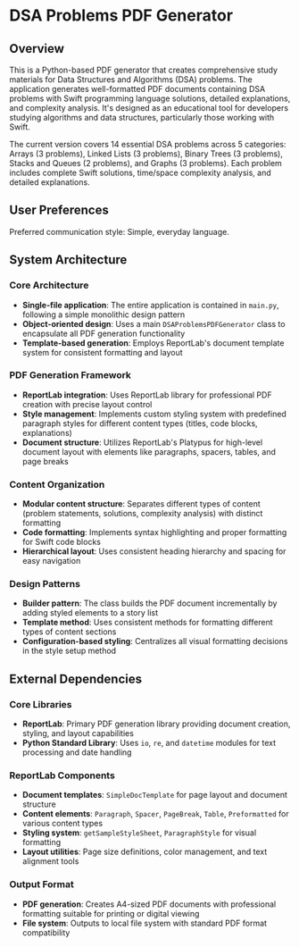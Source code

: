 # DSA Problems PDF Generator

## Overview

This is a Python-based PDF generator that creates comprehensive study materials for Data Structures and Algorithms (DSA) problems. The application generates well-formatted PDF documents containing DSA problems with Swift programming language solutions, detailed explanations, and complexity analysis. It's designed as an educational tool for developers studying algorithms and data structures, particularly those working with Swift.

The current version covers 14 essential DSA problems across 5 categories: Arrays (3 problems), Linked Lists (3 problems), Binary Trees (3 problems), Stacks and Queues (2 problems), and Graphs (3 problems). Each problem includes complete Swift solutions, time/space complexity analysis, and detailed explanations.

## User Preferences

Preferred communication style: Simple, everyday language.

## System Architecture

### Core Architecture
- **Single-file application**: The entire application is contained in `main.py`, following a simple monolithic design pattern
- **Object-oriented design**: Uses a main `DSAProblemsPDFGenerator` class to encapsulate all PDF generation functionality
- **Template-based generation**: Employs ReportLab's document template system for consistent formatting and layout

### PDF Generation Framework
- **ReportLab integration**: Uses ReportLab library for professional PDF creation with precise layout control
- **Style management**: Implements custom styling system with predefined paragraph styles for different content types (titles, code blocks, explanations)
- **Document structure**: Utilizes ReportLab's Platypus for high-level document layout with elements like paragraphs, spacers, tables, and page breaks

### Content Organization
- **Modular content structure**: Separates different types of content (problem statements, solutions, complexity analysis) with distinct formatting
- **Code formatting**: Implements syntax highlighting and proper formatting for Swift code blocks
- **Hierarchical layout**: Uses consistent heading hierarchy and spacing for easy navigation

### Design Patterns
- **Builder pattern**: The class builds the PDF document incrementally by adding styled elements to a story list
- **Template method**: Uses consistent methods for formatting different types of content sections
- **Configuration-based styling**: Centralizes all visual formatting decisions in the style setup method

## External Dependencies

### Core Libraries
- **ReportLab**: Primary PDF generation library providing document creation, styling, and layout capabilities
- **Python Standard Library**: Uses `io`, `re`, and `datetime` modules for text processing and date handling

### ReportLab Components
- **Document templates**: `SimpleDocTemplate` for page layout and document structure
- **Content elements**: `Paragraph`, `Spacer`, `PageBreak`, `Table`, `Preformatted` for various content types
- **Styling system**: `getSampleStyleSheet`, `ParagraphStyle` for visual formatting
- **Layout utilities**: Page size definitions, color management, and text alignment tools

### Output Format
- **PDF generation**: Creates A4-sized PDF documents with professional formatting suitable for printing or digital viewing
- **File system**: Outputs to local file system with standard PDF format compatibility